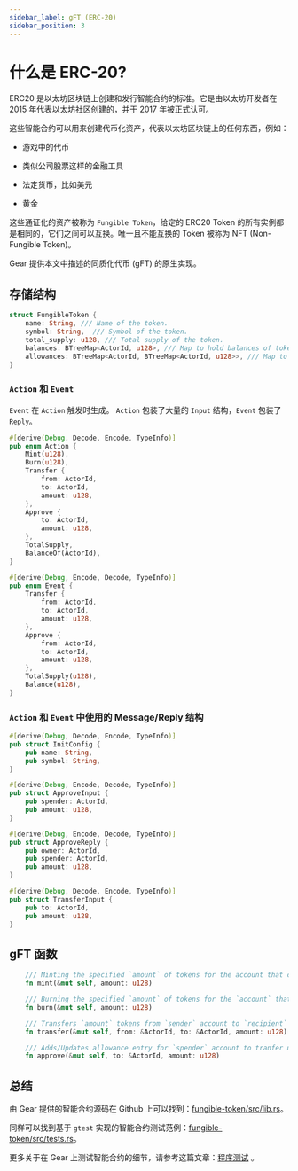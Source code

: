 ```yaml
---
sidebar_label: gFT (ERC-20)
sidebar_position: 3
---
```


# 什么是 ERC-20?

ERC20 是以太坊区块链上创建和发行智能合约的标准。它是由以太坊开发者在 2015 年代表以太坊社区创建的，并于 2017 年被正式认可。

这些智能合约可以用来创建代币化资产，代表以太坊区块链上的任何东西，例如：

- 游戏中的代币

- 类似公司股票这样的金融工具

- 法定货币，比如美元

- 黄金

这些通证化的资产被称为 `Fungible Token`，给定的 ERC20 Token 的所有实例都是相同的，它们之间可以互换。唯一且不能互换的 Token 被称为 NFT (Non-Fungible Token)。

Gear 提供本文中描述的同质化代币 (gFT) 的原生实现。

## 存储结构

```rust
struct FungibleToken {
    name: String, /// Name of the token.
    symbol: String,  /// Symbol of the token.
    total_supply: u128, /// Total supply of the token.
    balances: BTreeMap<ActorId, u128>, /// Map to hold balances of token holders.
    allowances: BTreeMap<ActorId, BTreeMap<ActorId, u128>>, /// Map to hold allowance information of token holders.
}
```

### `Action` 和 `Event`

`Event` 在 `Action` 触发时生成。 `Action` 包装了大量的 `Input` 结构，`Event` 包装了 `Reply`。

```rust
#[derive(Debug, Decode, Encode, TypeInfo)]
pub enum Action {
    Mint(u128),
    Burn(u128),
    Transfer {
        from: ActorId,
        to: ActorId,
        amount: u128,
    },
    Approve {
        to: ActorId,
        amount: u128,
    },
    TotalSupply,
    BalanceOf(ActorId),
}
```

```rust
#[derive(Debug, Encode, Decode, TypeInfo)]
pub enum Event {
    Transfer {
        from: ActorId,
        to: ActorId,
        amount: u128,
    },
    Approve {
        from: ActorId,
        to: ActorId,
        amount: u128,
    },
    TotalSupply(u128),
    Balance(u128),
}
```

### `Action` 和 `Event` 中使用的 Message/Reply 结构

```rust
#[derive(Debug, Decode, Encode, TypeInfo)]
pub struct InitConfig {
    pub name: String,
    pub symbol: String,
}
```

```rust
#[derive(Debug, Encode, Decode, TypeInfo)]
pub struct ApproveInput {
    pub spender: ActorId,
    pub amount: u128,
}
```

```rust
#[derive(Debug, Encode, Decode, TypeInfo)]
pub struct ApproveReply {
    pub owner: ActorId,
    pub spender: ActorId,
    pub amount: u128,
}
```

```rust
#[derive(Debug, Decode, Encode, TypeInfo)]
pub struct TransferInput {
    pub to: ActorId,
    pub amount: u128,
}
```

## gFT 函数

```rust
    /// Minting the specified `amount` of tokens for the account that called this function.
    fn mint(&mut self, amount: u128)

    /// Burning the specified `amount` of tokens for the `account` that called this function
    fn burn(&mut self, amount: u128)

    /// Transfers `amount` tokens from `sender` account to `recipient` account.
    fn transfer(&mut self, from: &ActorId, to: &ActorId, amount: u128)

    /// Adds/Updates allowance entry for `spender` account to tranfer upto `amount` from `owner` account.
    fn approve(&mut self, to: &ActorId, amount: u128)

```

## 总结

由 Gear 提供的智能合约源码在 Github 上可以找到：[fungible-token/src/lib.rs](https://github.com/gear-foundation/dapps-fungible-token/blob/master/src/lib.rs)。

同样可以找到基于 `gtest` 实现的智能合约测试范例：[fungible-token/src/tests.rs](https://github.com/gear-foundation/dapps-fungible-token/blob/master/src/tests.rs)。

更多关于在 Gear 上测试智能合约的细节，请参考这篇文章：[程序测试](/developing-contracts/testing.md) 。
